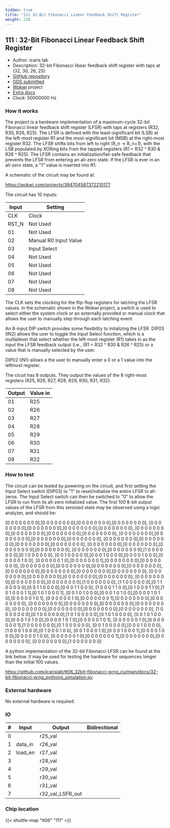 ```yaml
---
hidden: true
title: "111 32-Bit Fibonacci Linear Feedback Shift Register"
weight: 230
---
```


## 111 : 32-Bit Fibonacci Linear Feedback Shift Register

* Author: icaris lab
* Description: 32-bit Fibonacci libear feedback shift register with taps at (32, 30, 26, 25).
* [GitHub repository](https://github.com/icarislab/tt06_32bit-fibonacci-prng_cu)
* [GDS submitted](https://github.com/icarislab/tt06_32bit-fibonacci-prng_cu/actions/runs/8622498197)
* [Wokwi](https://wokwi.com/projects/394704587372210177) project
* [Extra docs](None)
* Clock: 50000000 Hz

<!---

This file is used to generate your project datasheet. Please fill in the information below and delete any unused
sections.

You can also include images in this folder and reference them in the markdown. Each image must be less than
512 kb in size, and the combined size of all images must be less than 1 MB.
-->


### How it works

The project is a hardware implementation of a maximum-cycle 32-bit Fibonacci linear feedback shift register (LFSR) with taps at registers (R32, R30, R26, R25). The LFSR is defined with the least-significant bit (LSB) at the left-most register R1 and the most-significant bit (MSB) at the right-most register R32. The LFSR shifts bits from left to right (R_n -> R_n+1), with the LSB populated by XORing bits from the tapped registers (R1 = R32 ^ R30 & R26 ^ R25). The LFSR contains an initialization/fail-safe feedback that prevents the LFSR from entering an all-zero state. If the LFSR is ever in an all-zero state, a "1" value is inserted into R1.

A schematic of the circuit may be found at:

https://wokwi.com/projects/394704587372210177

The circuit has 10 inputs:

| Input    | Setting                     |
| -------- | -------                     |
| CLK      | Clock                       |
| RST_N    | Not Used                    |
| 01       | Not Used                    |
| 02       | Manual R0 Input Value       |
| 03       | Input Select                |
| 04       | Not Used                    |
| 05       | Not Used                    |
| 06       | Not Used                    |
| 07       | Not Used                    |
| 08       | Not Used                    |

The CLK sets the clocking for the flip-flop registers for latching the LFSR values. In the schematic shown in the Wokwi project, a switch is used to select either the system clock or an externally provided or manual clock that allows the user to manually step through each latching event.

An 8-input DIP switch provides some flexibility to initalizing the LFSR. DIP03 (IN2) allows the user to toggle the Input Select function, which is a multiplexer that select whether the left-most register (R1) takes in as the input the LFSR feedback output (i.e., (R1 = R32 ^ R30 & R26 ^ R25) or a value that is manually selected by the user.

DIP02 (IN1) allows a the user to manually enter a 0 or a 1 value into the leftmost register.

The cicuit has 8 outputs. They output the values of the 8 right-most registers (R25, R26, R27, R28, R29, R30, R31, R32).

| Output   | Value in    |
| -------- | -------     |
| 01       | R25 |
| 02       | R26 |
| 03       | R27 |
| 04       | R28 |
| 05       | R29 |
| 06       | R30 |
| 07       | R31 |
| 08       | R32 |

### How to test

The circuit can be tested by powering on the circuit, and first setting the Input Select switch (DIP03) to "1" to reset/initialize the entire LFSR to all-zeros. The Input Select switch can then be switched to "0" to allow the LFSR to run from its all-zero initialized value. The first 100 8-bit output values of the LFSR from this zeroized state may be observed using a logic analyzer, and should be:

[0 0 0 0 0 0 0 0],[0 0 0 0 0 0 0 0],[0 0 0 0 0 0 0 0],[0 0 0 0 0 0 0 0],
[0 0 0 0 0 0 0 0],[0 0 0 0 0 0 0 0],[0 0 0 0 0 0 0 0],[0 0 0 0 0 0 0 0],
[0 0 0 0 0 0 0 0],[0 0 0 0 0 0 0 0],[0 0 0 0 0 0 0 0],[0 0 0 0 0 0 0 0],
[0 0 0 0 0 0 0 0],[0 0 0 0 0 0 0 0],[0 0 0 0 0 0 0 0],[0 0 0 0 0 0 0 0],
[0 0 0 0 0 0 0 0],[0 0 0 0 0 0 0 0],[0 0 0 0 0 0 0 0],[0 0 0 0 0 0 0 0],
[0 0 0 0 0 0 0 0],[0 0 0 0 0 0 0 0],[0 0 0 0 0 0 0 0],[0 0 0 0 0 0 0 0],
[0 0 0 0 0 0 0 0],[0 0 0 0 0 0 0 0],[1 0 0 0 0 0 0 0],[0 1 0 0 0 0 0 0],
[0 0 1 0 0 0 0 0],[0 0 0 1 0 0 0 0],[0 0 0 0 1 0 0 0],[0 0 0 0 0 1 0 0],
[0 0 0 0 0 0 1 0],[0 0 0 0 0 0 0 1],[0 0 0 0 0 0 0 0],[0 0 0 0 0 0 0 0],
[0 0 0 0 0 0 0 0],[0 0 0 0 0 0 0 0],[0 0 0 0 0 0 0 0],[0 0 0 0 0 0 0 0],
[0 0 0 0 0 0 0 0],[0 0 0 0 0 0 0 0],[0 0 0 0 0 0 0 0],[0 0 0 0 0 0 0 0],
[0 0 0 0 0 0 0 0],[0 0 0 0 0 0 0 0],[0 0 0 0 0 0 0 0],[0 0 0 0 0 0 0 0],
[0 0 0 0 0 0 0 0],[0 0 0 0 0 0 0 0],[0 0 0 0 0 0 0 0],[1 0 0 0 0 0 0 0],
[1 1 0 0 0 0 0 0],[0 1 1 0 0 0 0 0],[0 0 1 1 0 0 0 0],[0 0 0 1 1 0 0 0],
[1 0 0 0 1 1 0 0],[0 1 0 0 0 1 1 0],[1 0 1 0 0 0 1 1],[0 1 0 1 0 0 0 1],
[0 0 1 0 1 0 0 0],[0 0 0 1 0 1 0 0],[0 0 0 0 1 0 1 0],[0 0 0 0 0 1 0 1],
[0 0 0 0 0 0 1 0],[0 0 0 0 0 0 0 1],[0 0 0 0 0 0 0 0],[0 0 0 0 0 0 0 0],
[0 0 0 0 0 0 0 0],[0 0 0 0 0 0 0 0],[0 0 0 0 0 0 0 0],[0 0 0 0 0 0 0 0],
[0 0 0 0 0 0 0 0],[0 0 0 0 0 0 0 0],[0 0 0 0 0 0 0 0],[0 0 0 0 0 0 0 0],
[1 0 0 0 0 0 0 0],[0 1 0 0 0 0 0 0],[1 0 1 0 0 0 0 0],[0 1 0 1 0 0 0 0],
[0 0 1 0 1 0 0 0],[0 0 0 1 0 1 0 0],[0 0 0 0 1 0 1 0],[0 0 0 0 0 1 0 1],
[0 0 0 0 0 0 1 0],[0 0 0 0 0 0 0 1],[1 0 0 0 0 0 0 0],[0 1 0 0 0 0 0 0],
[0 0 1 0 0 0 0 0],[0 0 0 1 0 0 0 0],[1 0 0 0 1 0 0 0],[0 1 0 0 0 1 0 0],
[0 0 1 0 0 0 1 0],[0 0 0 1 0 0 0 1],[0 0 0 0 1 0 0 0],[0 0 0 0 0 1 0 0],
[0 0 0 0 0 0 1 0],[0 0 0 0 0 0 0 1],[0 0 0 0 0 0 0 0],[0 0 0 0 0 0 0 0],
[0 0 0 0 0 0 0 0],[1 0 0 0 0 0 0 0]

A python implementation of the 32-bit Fibonacci LFSR can be found at the link below. It may be used for testing the hardware for sequences longer than the initial 100 values.

https://github.com/icarislab/tt06_32bit-fibonacci-prng_cu/main/docs/32-bit-fibonacci-prng_pythong_simulation.py

### External hardware

No external hardware is required.


### IO

| # | Input          | Output         | Bidirectional   |
| - | -------------- | -------------- | --------------- |
| 0 |  | r25_val |  |
| 1 | data_in | r26_val |  |
| 2 | load_en | r27_val |  |
| 3 |  | r28_val |  |
| 4 |  | r29_val |  |
| 5 |  | r30_val |  |
| 6 |  | r31_val |  |
| 7 |  | r32_val_LSFR_out |  |

### Chip location

{{< shuttle-map "tt06" "111" >}}
